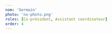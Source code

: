 ```yaml
---
nom: 'Germain'
photo: 'no-photo.png'
roles: [Co-président, Assistant coordinateur]
order: 4
---
```

